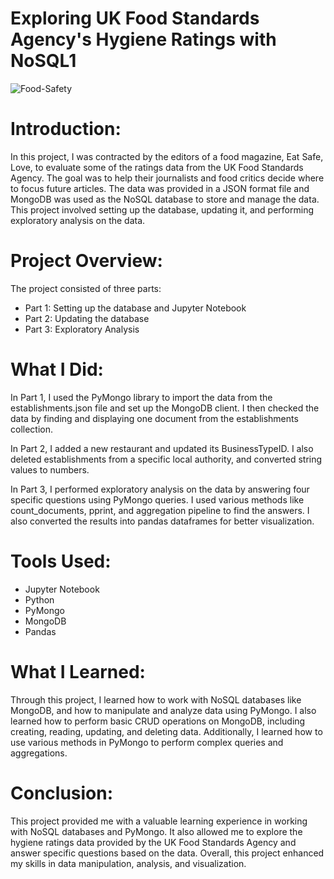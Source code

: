 # Exploring UK Food Standards Agency's Hygiene Ratings with NoSQL1
![Food-Safety](https://user-images.githubusercontent.com/52866379/230804218-7b207988-39da-4931-9349-e81738c18d31.png)

# Introduction:
In this project, I was contracted by the editors of a food magazine, Eat Safe, Love, to evaluate some of the ratings data from the UK Food Standards Agency. The goal was to help their journalists and food critics decide where to focus future articles. The data was provided in a JSON format file and MongoDB was used as the NoSQL database to store and manage the data. This project involved setting up the database, updating it, and performing exploratory analysis on the data.

# Project Overview:
The project consisted of three parts:

* Part 1: Setting up the database and Jupyter Notebook
* Part 2: Updating the database
* Part 3: Exploratory Analysis

# What I Did:
In Part 1, I used the PyMongo library to import the data from the establishments.json file and set up the MongoDB client. I then checked the data by finding and displaying one document from the establishments collection.

In Part 2, I added a new restaurant and updated its BusinessTypeID. I also deleted establishments from a specific local authority, and converted string values to numbers.

In Part 3, I performed exploratory analysis on the data by answering four specific questions using PyMongo queries. I used various methods like count_documents, pprint, and aggregation pipeline to find the answers. I also converted the results into pandas dataframes for better visualization.

# Tools Used:
* Jupyter Notebook
* Python
* PyMongo
* MongoDB
* Pandas

# What I Learned:
Through this project, I learned how to work with NoSQL databases like MongoDB, and how to manipulate and analyze data using PyMongo. I also learned how to perform basic CRUD operations on MongoDB, including creating, reading, updating, and deleting data. Additionally, I learned how to use various methods in PyMongo to perform complex queries and aggregations.

# Conclusion:
This project provided me with a valuable learning experience in working with NoSQL databases and PyMongo. It also allowed me to explore the hygiene ratings data provided by the UK Food Standards Agency and answer specific questions based on the data. Overall, this project enhanced my skills in data manipulation, analysis, and visualization.
